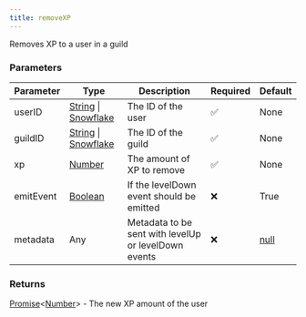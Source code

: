 ```yaml
---
title: removeXP
---
```


Removes XP to a user in a guild

### Parameters

| Parameter | Type | Description | Required | Default |
|-----------|------|-------------|----------|---------|
|userID|[String](https://developer.mozilla.org/en-US/docs/Web/JavaScript/Reference/Global_Objects/String) \| [Snowflake](https://old.discordjs.dev/#/docs/discord.js/main/typedef/Snowflake)|The ID of the user|✅|None|
|guildID|[String](https://developer.mozilla.org/en-US/docs/Web/JavaScript/Reference/Global_Objects/String) \| [Snowflake](https://old.discordjs.dev/#/docs/discord.js/main/typedef/Snowflake)|The ID of the guild|✅|None|
|xp|[Number](https://developer.mozilla.org/en-US/docs/Web/JavaScript/Reference/Global_Objects/Number)|The amount of XP to remove|✅|None|
|emitEvent|[Boolean](https://developer.mozilla.org/en-US/docs/Web/JavaScript/Reference/Global_Objects/Boolean)|If the levelDown event should be emitted|❌|True|
|metadata|Any|Metadata to be sent with levelUp or levelDown events|❌|[null](https://developer.mozilla.org/en-US/docs/Web/JavaScript/Reference/Operators/null)|


### Returns

[Promise](https://developer.mozilla.org/en-US/docs/Web/JavaScript/Reference/Global_Objects/Promise)\<[Number](https://developer.mozilla.org/en-US/docs/Web/JavaScript/Reference/Global_Objects/Number)\> - The new XP amount of the user